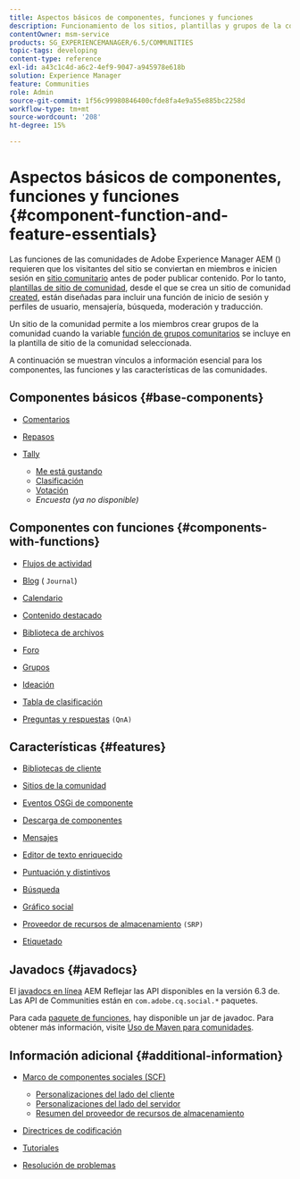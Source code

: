 ```yaml
---
title: Aspectos básicos de componentes, funciones y funciones
description: Funcionamiento de los sitios, plantillas y grupos de la comunidad
contentOwner: msm-service
products: SG_EXPERIENCEMANAGER/6.5/COMMUNITIES
topic-tags: developing
content-type: reference
exl-id: a43c1c4d-a6c2-4ef9-9047-a945978e618b
solution: Experience Manager
feature: Communities
role: Admin
source-git-commit: 1f56c99980846400cfde8fa4e9a55e885bc2258d
workflow-type: tm+mt
source-wordcount: '208'
ht-degree: 15%

---
```


# Aspectos básicos de componentes, funciones y funciones  {#component-function-and-feature-essentials}

Las funciones de las comunidades de Adobe Experience Manager AEM () requieren que los visitantes del sitio se conviertan en miembros e inicien sesión en [sitio comunitario](overview.md#communitiessites) antes de poder publicar contenido. Por lo tanto, [plantillas de sitio de comunidad](sites.md), desde el que se crea un sitio de comunidad [created](sites-console.md), están diseñadas para incluir una función de inicio de sesión y perfiles de usuario, mensajería, búsqueda, moderación y traducción.

Un sitio de la comunidad permite a los miembros crear grupos de la comunidad cuando la variable [función de grupos comunitarios](functions.md#groups-function) se incluye en la plantilla de sitio de la comunidad seleccionada.

A continuación se muestran vínculos a información esencial para los componentes, las funciones y las características de las comunidades.

## Componentes básicos {#base-components}

* [Comentarios](essentials-comments.md)
* [Repasos](reviews-basics.md)
* [Tally](tally.md)

   * [Me está gustando](essentials-liking.md)
   * [Clasificación](rating-basics.md)
   * [Votación](essentials-voting.md)
   * *Encuesta (ya no disponible)*

## Componentes con funciones {#components-with-functions}

* [Flujos de actividad](essentials-activities.md)
* [Blog](blog-developer-basics.md) ( `Journal`)

* [Calendario](calendar-basics-for-developers.md)
* [Contenido destacado](essentials-featured.md)
* [Biblioteca de archivos](essentials-file-library.md)
* [Foro](essentials-forum.md)
* [Grupos](essentials-groups.md)
* [Ideación](ideation.md)
* [Tabla de clasificación](leaderboard.md)
* [Preguntas y respuestas](qna-essentials.md) `(QnA)`

## Características {#features}

* [Bibliotecas de cliente](clientlibs.md)
* [Sitios de la comunidad](sites-for-developers.md)
* [Eventos OSGi de componente](events.md)
* [Descarga de componentes](sideloading.md)
* [Mensajes](essentials-messaging.md)
* [Editor de texto enriquecido](rte.md)
* [Puntuación y distintivos](configure-scoring.md)
* [Búsqueda](search-implementation.md)
* [Gráfico social](essentials-socialgraph.md)
* [Proveedor de recursos de almacenamiento](srp-and-ugc.md) `(SRP)`

* [Etiquetado](tag.md)

## Javadocs {#javadocs}

El [javadocs en línea](../../help/sites-developing/reference-materials.md) AEM Reflejar las API disponibles en la versión 6.3 de.
Las API de Communities están en `com.adobe.cq.social.*` paquetes.

Para cada [paquete de funciones](deploy-communities.md#latestfeaturepack), hay disponible un jar de javadoc. Para obtener más información, visite [Uso de Maven para comunidades](maven.md#javadocs).

## Información adicional {#additional-information}

* [Marco de componentes sociales (SCF)](scf.md)

   * [Personalizaciones del lado del cliente](client-customize.md)
   * [Personalizaciones del lado del servidor](server-customize.md)
   * [Resumen del proveedor de recursos de almacenamiento](srp.md)

* [Directrices de codificación](code-guide.md)
* [Tutoriales](tutorials.md)
* [Resolución de problemas](troubleshooting.md)
